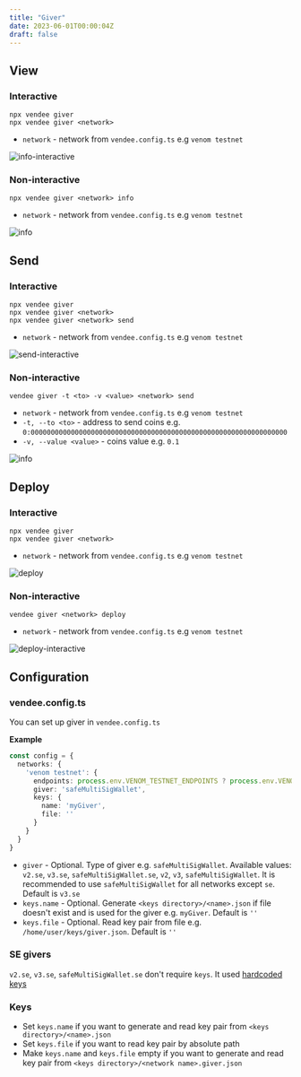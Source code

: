 ```yaml
---
title: "Giver"
date: 2023-06-01T00:00:04Z
draft: false
---
```


## View

### Interactive

```shell
npx vendee giver
npx vendee giver <network>
```

* `network` - network from `vendee.config.ts` e.g `venom testnet`

![info-interactive](/images/giver/info-interactive.gif)

### Non-interactive

```shell
npx vendee giver <network> info
```

* `network` - network from `vendee.config.ts` e.g `venom testnet`

![info](/images/giver/info.gif)

## Send

### Interactive

```shell
npx vendee giver
npx vendee giver <network>
npx vendee giver <network> send
```

* `network` - network from `vendee.config.ts` e.g `venom testnet`

![send-interactive](/images/giver/send-interactive.gif)

### Non-interactive

```shell
vendee giver -t <to> -v <value> <network> send
```

* `network` - network from `vendee.config.ts` e.g `venom testnet`
* `-t, --to <to>` - address to send coins e.g. `0:0000000000000000000000000000000000000000000000000000000000000000`
* `-v, --value <value>` - coins value e.g. `0.1`

![info](/images/giver/send.gif)

## Deploy

### Interactive

```shell
npx vendee giver
npx vendee giver <network>
```

* `network` - network from `vendee.config.ts` e.g `venom testnet`

![deploy](/images/giver/deploy.gif)

### Non-interactive

```shell
vendee giver <network> deploy
```

* `network` - network from `vendee.config.ts` e.g `venom testnet`

![deploy-interactive](/images/giver/deploy-interactive.gif)

## Configuration

### vendee.config.ts

You can set up giver in `vendee.config.ts`

**Example**

```typescript
const config = {
  networks: {
    'venom testnet': {
      endpoints: process.env.VENOM_TESTNET_ENDPOINTS ? process.env.VENOM_TESTNET_ENDPOINTS.split(',') : [''],
      giver: 'safeMultiSigWallet',
      keys: {
        name: 'myGiver',
        file: ''
      }
    }
  }
}
```

* `giver` - Optional. Type of giver e.g. `safeMultiSigWallet`. Available
  values: `v2.se`, `v3.se`, `safeMultiSigWallet.se`, `v2`, `v3`, `safeMultiSigWallet`.
  It is recommended to use `safeMultiSigWallet` for all networks except `se`. Default is `v3.se`
* `keys.name` - Optional. Generate `<keys directory>/<name>.json` if file doesn't exist and is used for the
  giver e.g. `myGiver`. Default is `''`
* `keys.file` - Optional. Read key pair from file e.g. `/home/user/keys/giver.json`. Default is `''`

### SE givers

`v2.se`, `v3.se`, `safeMultiSigWallet.se` don't require `keys`. It
used [hardcoded keys](https://github.com/tonlabs/evernode-se/tree/master/contracts)

### Keys

* Set `keys.name` if you want to generate and read key pair from `<keys directory>/<name>.json`
* Set `keys.file` if you want to read key pair by absolute path
* Make `keys.name` and `keys.file` empty if you want to generate and read key pair
  from `<keys directory>/<network name>.giver.json`
